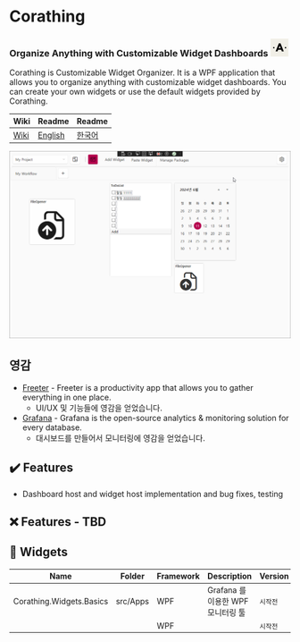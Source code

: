 # Corathing 
### Organize Anything with Customizable Widget Dashboards <img src="docs/images/logo_256.png" alt="drawing" width="32"/> 

Corathing is Customizable Widget Organizer. It is a WPF application that allows you to organize anything with customizable widget dashboards. You can create your own widgets or use the default widgets provided by Corathing.

|  Wiki |Readme | Readme |
| --- | --- | --- |
| [Wiki](https://github.com/dogzz9445/Corathing/wiki/Home) | [English](README.md) | [한국어](README_KR.md) | 

![sample](docs/images/version0.0.9.gif)

## 영감
- [Freeter](https://github.com/FreeterApp/Freeter) - Freeter is a productivity app that allows you to gather everything in one place.
  - UI/UX 및 기능들에 영감을 얻었습니다.
- [Grafana](https://grafana.com/) - Grafana is the open-source analytics & monitoring solution for every database.
  - 대시보드를 만들어서 모니터링에 영감을 얻었습니다.

✔️ Features
-
- Dashboard host and widget host implementation and bug fixes, testing

❌ Features - TBD
- 



📁 Widgets
-
| Name| Folder |Framework | Description | Version
| --- | --- | --- | --- | --- |
| Corathing.Widgets.Basics | src/Apps | WPF | Grafana 를 이용한 WPF 모니터링 툴 | ```시작전```
|  |  | WPF |  | ```시작전```
